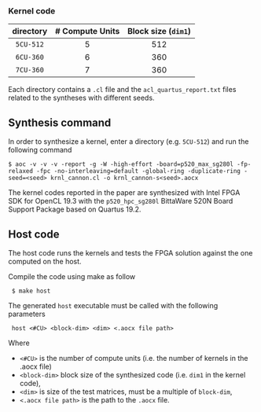 ### Kernel code

 | directory | # Compute Units  | Block size (`dim1`) |
 |:---------:|:----------------:|:-------------------:|
 | `5CU-512` |        5         |         512         |
 | `6CU-360` |        6         |         360         |
 | `7CU-360` |        7         |         360         |

Each directory contains a `.cl` file and the `acl_quartus_report.txt` files related to the syntheses with different seeds.

## Synthesis command 

In order to synthesize a kernel, enter a directory (e.g. `5CU-512`) and run the following command 

```
$ aoc -v -v -v -report -g -W -high-effort -board=p520_max_sg280l -fp-relaxed -fpc -no-interleaving=default -global-ring -duplicate-ring -seed=<seed> krnl_cannon.cl -o krnl_cannon-s<seed>.aocx
```

The kernel codes reported in the paper are synthesized with Intel FPGA SDK for OpenCL 19.3 with the `p520_hpc_sg280l` BittaWare 520N Board Support Package based on Quartus 19.2.


## Host code

The host code runs the kernels and tests the FPGA solution against the one computed on the host. 

Compile the code using make as follow
```
 $ make host
```

The generated `host` executable must be called with the following parameters
```
 host <#CU> <block-dim> <dim> <.aocx file path>
```

Where
 - `<#CU>` is the number of compute units (i.e. the number of kernels in the .aocx file)
 - `<block-dim>` block size of the synthesized code (i.e. `dim1` in the kernel code),
 - `<dim>` is size of the test matrices, must be a multiple of `block-dim`,
 - `<.aocx file path>` is the path to the `.aocx` file.


